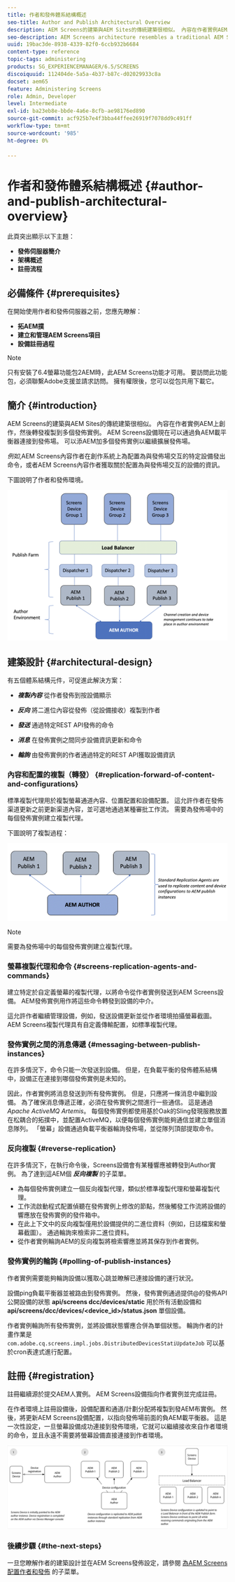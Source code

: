 ```yaml
---
title: 作者和發佈體系結構概述
seo-title: Author and Publish Architectural Overview
description: AEM Screens的建築與AEM Sites的傳統建築很相似。 內容在作者實例AEM上創作，然後轉發複製到多個發佈實例。 按照本頁瞭解有關作者的詳細資訊並發佈體系結構概述。
seo-description: AEM Screens architecture resembles a traditional AEM Sites architecture. Content is authored on an AEM author instance and then forward-replicated to multiple publish instances. Follow this page to learn more on author and publish architectural overview.
uuid: 19bac3de-8938-4339-82f0-6ccb932b6684
content-type: reference
topic-tags: administering
products: SG_EXPERIENCEMANAGER/6.5/SCREENS
discoiquuid: 112404de-5a5a-4b37-b87c-d02029933c8a
docset: aem65
feature: Administering Screens
role: Admin, Developer
level: Intermediate
exl-id: ba23eb8e-bbde-4a6e-8cfb-ae98176ed890
source-git-commit: acf925b7e4f3bba44ffee26919f7078dd9c491ff
workflow-type: tm+mt
source-wordcount: '985'
ht-degree: 0%

---
```


# 作者和發佈體系結構概述 {#author-and-publish-architectural-overview}

此頁突出顯示以下主題：

* **發佈伺服器簡介**
* **架構概述**
* **註冊流程**

## 必備條件 {#prerequisites}

在開始使用作者和發佈伺服器之前，您應先瞭解：

* **拓AEM撲**
* **建立和管理AEM Screens項目**
* **設備註冊過程**

>[!NOTE]
>
>只有安裝了6.4螢幕功能包2AEM時，此AEM Screens功能才可用。 要訪問此功能包，必須聯繫Adobe支援並請求訪問。 擁有權限後，您可以從包共用下載它。

## 簡介 {#introduction}

AEM Screens的建築與AEM Sites的傳統建築很相似。 內容在作者實例AEM上創作，然後轉發複製到多個發佈實例。 AEM Screens設備現在可以通過負AEM載平衡器連接到發佈場。 可以添AEM加多個發佈實例以繼續擴展發佈場。

*例如*,AEM Screens內容作者在創作系統上為配置為與發佈場交互的特定設備發出命令，或者AEM Screens內容作者獲取關於配置為與發佈場交互的設備的資訊。

下圖說明了作者和發佈環境。

![screen_shot_2019-03-04at30236pm](assets/screen_shot_2019-03-04at30236pm.png)

## 建築設計 {#architectural-design}

有五個體系結構元件，可促進此解決方案：

* ***複製內容*** 從作者發佈到按設備顯示

* ***反向*** 將二進位內容從發佈（從設備接收）複製到作者
* ***發送*** 通過特定REST API發佈的命令
* ***消息*** 在發佈實例之間同步設備資訊更新和命令
* ***輪詢*** 由發佈實例的作者通過特定的REST API獲取設備資訊

### 內容和配置的複製（轉發）  {#replication-forward-of-content-and-configurations}

標準複製代理用於複製螢幕通道內容、位置配置和設備配置。 這允許作者在發佈渠道更新之前更新渠道內容，並可選地通過某種審批工作流。 需要為發佈場中的每個發佈實例建立複製代理。

下圖說明了複製過程：

![screen_shot_2019-03-04at33935pm](assets/screen_shot_2019-03-04at33935pm.png)

>[!NOTE]
>
>需要為發佈場中的每個發佈實例建立複製代理。

### 螢幕複製代理和命令  {#screens-replication-agents-and-commands}

建立特定於自定義螢幕的複製代理，以將命令從作者實例發送到AEM Screens設備。 AEM發佈實例用作將這些命令轉發到設備的中介。

這允許作者繼續管理設備，例如，發送設備更新並從作者環境拍攝螢幕截圖。 AEM Screens複製代理具有自定義傳輸配置，如標準複製代理。

### 發佈實例之間的消息傳遞  {#messaging-between-publish-instances}

在許多情況下，命令只能一次發送到設備。 但是，在負載平衡的發佈體系結構中，設備正在連接到哪個發佈實例是未知的。

因此，作者實例將消息發送到所有發佈實例。 但是，只應將一條消息中繼到設備。 為了確保消息傳遞正確，必須在發佈實例之間進行一些通信。 這是通過 *Apache ActiveMQ Artemis*。 每個發佈實例都使用基於Oak的Sling發現服務放置在松耦合的拓撲中，並配置ActiveMQ，以便每個發佈實例能夠通信並建立單個消息隊列。 「螢幕」設備通過負載平衡器輪詢發佈場，並從隊列頂部提取命令。

### 反向複製 {#reverse-replication}

在許多情況下，在執行命令後，Screens設備會有某種響應被轉發到Author實例。 為了達到這AEM個 ***反向複製*** 的子菜單。

* 為每個發佈實例建立一個反向複製代理，類似於標準複製代理和螢幕複製代理。
* 工作流啟動程式配置偵聽在發佈實例上修改的節點，然後觸發工作流將設備的響應放在發佈實例的發件箱中。
* 在此上下文中的反向複製僅用於設備提供的二進位資料（例如，日誌檔案和螢幕截圖）。 通過輪詢來檢索非二進位資料。
* 從作者實例輪詢AEM的反向複製將檢索響應並將其保存到作者實例。

### 發佈實例的輪詢  {#polling-of-publish-instances}

作者實例需要能夠輪詢設備以獲取心跳並瞭解已連接設備的運行狀況。

設備ping負載平衡器並被路由到發佈實例。 然後，發佈實例通過提供@的發佈API公開設備的狀態 **api/screens dcc/devices/static** 用於所有活動設備和 **api/screens/dcc/devices/&lt;device_id>/status.json** 單個設備。

作者實例輪詢所有發佈實例，並將設備狀態響應合併為單個狀態。 輪詢作者的計畫作業是 `com.adobe.cq.screens.impl.jobs.DistributedDevicesStatiUpdateJob` 可以基於cron表達式進行配置。

## 註冊 {#registration}

註冊繼續源於提交AEM人實例。 AEM Screens設備指向作者實例並完成註冊。

在作者環境上註冊設備後，設備配置和通道/計劃分配將複製到發AEM布實例。 然後，將更新AEM Screens設備配置，以指向發佈場前面的負AEM載平衡器。 這是一次性設定，一旦螢幕設備成功連接到發佈環境，它就可以繼續接收來自作者環境的命令，並且永遠不需要將螢幕設備直接連接到作者環境。

![screen_shot_2019-02-25at15218pm](assets/screen_shot_2019-02-25at15218pm.png)

### 後續步驟 {#the-next-steps}

一旦您瞭解作者的建築設計並在AEM Screens發佈設定，請參閱 [為AEM Screens配置作者和發佈](author-and-publish.md) 的子菜單。
